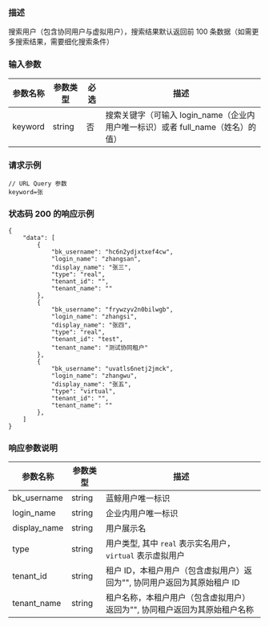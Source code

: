 ### 描述

搜索用户（包含协同用户与虚拟用户），搜索结果默认返回前 100 条数据（如需更多搜索结果，需要细化搜索条件）

### 输入参数

| 参数名称    | 参数类型   | 必选 | 描述                                                 |
|---------|--------|----|----------------------------------------------------|
| keyword | string | 否  | 搜索关键字（可输入 login_name（企业内用户唯一标识）或者 full_name（姓名）的值） |

### 请求示例

```
// URL Query 参数
keyword=张
```

### 状态码 200 的响应示例

```json5
{
    "data": [
        {
            "bk_username": "hc6n2ydjxtxef4cw",
            "login_name": "zhangsan",
            "display_name": "张三",
            "type": "real",
            "tenant_id": "",
            "tenant_name": ""
        },
        {
            "bk_username": "frywzyv2n0bilwgb",
            "login_name": "zhangsi",
            "display_name": "张四",
            "type": "real",
            "tenant_id": "test",
            "tenant_name": "测试协同租户"
        },
        {
            "bk_username": "uvatls6netj2jmck",
            "login_name": "zhangwu",
            "display_name": "张五",
            "type": "virtual",
            "tenant_id": "",
            "tenant_name": ""
        },
    ]
}
```

### 响应参数说明

| 参数名称         | 参数类型   | 描述                                        |
|--------------|--------|-------------------------------------------|
| bk_username  | string | 蓝鲸用户唯一标识                                  |
| login_name   | string | 企业内用户唯一标识                                 |
| display_name | string | 用户展示名                                     |
| type         | string | 用户类型, 其中 `real` 表示实名用户，`virtual` 表示虚拟用户   |
| tenant_id    | string | 租户 ID，本租户用户（包含虚拟用户）返回为"", 协同用户返回为其原始租户 ID |
| tenant_name  | string | 租户名称，本租户用户（包含虚拟用户）返回为"", 协同租户返回为其原始租户名称   |

